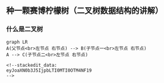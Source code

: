
## 种一颗赛博柠檬树（二叉树数据结构的讲解）
### 什么是二叉树
```mermaid
graph LR
A(父节点<br>左节点 右节点) --> B(子节点一<br>左节点 右节点)
A --> C(子节点二<br>左节点 右节点)

<!--stackedit_data:
eyJoaXN0b3J5IjpbLTI0MTI0OTM4NF19
-->